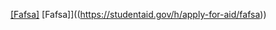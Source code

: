 [[Fafsa]](https://studentaid.gov/h/apply-for-aid/fafsa)
[Fafsa]]((https://studentaid.gov/h/apply-for-aid/fafsa))